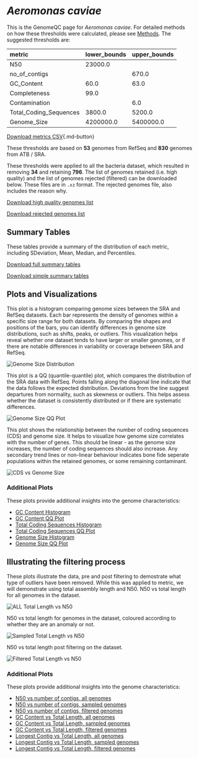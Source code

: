 # *Aeromonas caviae*

This is the GenomeQC page for *Aeromonas caviae*. For detailed methods on how these thresholds were calculated, please see [Methods](../../methods.md).
The suggested thresholds are: 

| metric                 | lower_bounds   | upper_bounds   |
|:-----------------------|:---------------|:---------------|
| N50                    | 23000.0        |                |
| no_of_contigs          |                | 670.0          |
| GC_Content             | 60.0           | 63.0           |
| Completeness           | 99.0           |                |
| Contamination          |                | 6.0            |
| Total_Coding_Sequences | 3800.0         | 5200.0         |
| Genome_Size            | 4200000.0      | 5400000.0      |

[Download metrics CSV](Aeromonas_caviae_metrics.csv){.md-button}


These thresholds are based on **53** genomes from RefSeq and **830** genomes from ATB / SRA.

These thresholds were applied to all the bacteria dataset, which resulted in removing **34** and retaining **796**.
The list of genomes retained (i.e. high quality) and the list of genomes rejected (filtered) can be downloaded below. These files are in `.xz` format. The rejected genomes file, also includes the reason why.

[Download high quality genomes list](Aeromonas_caviae_high_quality_genomes.csv.xz)


[Download rejected genomes list](Aeromonas_caviae_filtered_out_genomes.csv.xz)



## Summary Tables
These tables provide a summary of the distribution of each metric, including SDeviation, Mean, Median, and Percentiles.

[Download full summary tables](summary.csv)

[Download simple summary tables](selected_summary.csv)

## Plots and Visualizations

This plot is a histogram comparing genome sizes between the SRA and RefSeq datasets. Each bar represents the density of genomes within a specific size range for both datasets. By comparing the shapes and positions of the bars, you can identify differences in genome size distributions, such as shifts, peaks, or outliers. This visualization helps reveal whether one dataset tends to have larger or smaller genomes, or if there are notable differences in variability or coverage between SRA and RefSeq.

![Genome Size Distribution](Genome_Size_refseq_histogram_kde.png)

This plot is a QQ (quantile-quantile) plot, which compares the distribution of the SRA data with RefSeq. Points falling along the diagonal line indicate that the data follows the expected distribution. Deviations from the line suggest departures from normality, such as skewness or outliers. This helps assess whether the dataset is consistently distributed or if there are systematic differences.

![Genome Size QQ Plot](Genome_Size_refseq_qqplot.png)

This plot shows the relationship between the number of coding sequences (CDS) and genome size. It helps to visualize how genome size correlates with the number of genes. This should be linear - as the genome size increases, the number of coding sequences should also increase. Any secondary trend lines or non-linear behaviour indicates bone fide seperate populations within the retained genomes, or some remaining contaminant. 

![CDS vs Genome Size](Aeromonas_caviae_CDS_vs_Genome_Size.png)

### Additional Plots

These plots provide additional insights into the genome characteristics:

- [GC Content Histogram](GC_Content_refseq_histogram_kde.png)
- [GC Content QQ Plot](GC_Content_refseq_qqplot.png)
- [Total Coding Sequences Histogram](Total_Coding_Sequences_refseq_histogram_kde.png)
- [Total Coding Sequences QQ Plot](Total_Coding_Sequences_refseq_qqplot.png)
- [Genome Size Histogram](Genome_Size_refseq_histogram_kde.png)
- [Genome Size QQ Plot](Genome_Size_refseq_qqplot.png)
## Illustrating the filtering process
These plots illustrate the data, pre and post filtering to demostrate what type of outliers have been removed. While this was applied to metric, we will demonstrate using total assembly length and N50.
N50 vs total length for all genomes in the dataset.

![ALL Total Length vs N50](Aeromonas_caviae_all_total_length_N50.png)

N50 vs total length for genomes in the dataset, coloured according to whether they are an anomaly or not.

![Sampled Total Length vs N50](Aeromonas_caviae_sample_total_length_N50.png)

N50 vs total length post filtering on the dataset.

![Filtered Total Length vs N50](Aeromonas_caviae_filt_total_length_N50.png)

### Additional Plots

These plots provide additional insights into the genome characteristics:

- [N50 vs number of contigs, all genomes](Aeromonas_caviae_all_N50_number.png)
- [N50 vs number of contigs, sampled genomes](Aeromonas_caviae_sample_N50_number.png)
- [N50 vs number of contigs, filtered genomes](Aeromonas_caviae_filt_N50_number.png)
- [GC Content vs Total Length, all genomes](Aeromonas_caviae_all_total_length_GC_Content.png)
- [GC Content vs Total Length, sampled genomes](Aeromonas_caviae_sample_total_length_GC_Content.png)
- [GC Content vs Total Length, filtered genomes](Aeromonas_caviae_filt_total_length_GC_Content.png)
- [Longest Contig vs Total Length, all genomes](Aeromonas_caviae_all_total_length_longest.png)
- [Longest Contig vs Total Length, sampled genomes](Aeromonas_caviae_sample_total_length_longest.png)
- [Longest Contig vs Total Length, filtered genomes](Aeromonas_caviae_filt_total_length_longest.png)
